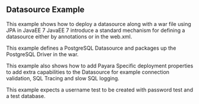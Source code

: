 ## Datasource Example
This example shows how to deploy a datasource along with a war file using JPA in JavaEE 7
JavaEE 7 introduce a standard mechanism for defining a datasource either by annotations or in the web.xml.

This example defines a PostgreSQL Datasource and packages up the PostgreSQL Driver in the war.

This example also shows how to add Payara Specific deployment properties to add
extra capabilities to the Datasource for example connection validation, SQL Tracing and slow SQL logging.

This example expects a username test to be created with password test and a test database.
